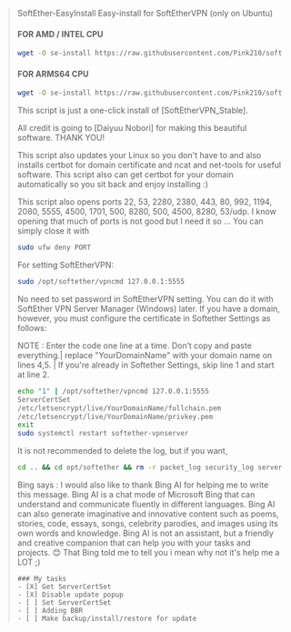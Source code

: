
> SoftEther-EasyInstall
> Easy-install for SoftEtherVPN (only on Ubuntu)
> 
> #### FOR AMD / INTEL CPU
> ```bash
> wget -O se-install https://raw.githubusercontent.com/Pink210/softether-easyinstall/master/install-ubuntu-inteloramd.bash  && chmod +x se-install && ./se-install
> ```
> #### FOR ARMS64 CPU
> ```bash
> wget -O se-install https://raw.githubusercontent.com/Pink210/softether-easyinstall/master/install-ubuntu-arms.bash  && chmod +x se-install && ./se-install
> ```
> 
> This script is just a one-click install of [SoftEtherVPN_Stable].
> 
> All credit is going to [Daiyuu Nobori] for making this beautiful software. THANK YOU!
> 
> This script also updates your Linux so you don't have to and also installs certbot for domain certificate and ncat and net-tools for useful software. 
> This script also can get certbot for your domain automatically so you sit back and enjoy installing :)
> 
> This script also opens ports 22, 53, 2280, 2380, 443, 80, 992, 1194, 2080, 5555, 4500, 1701, 500, 8280, 500, 4500, 8280, 53/udp. I know opening that much of ports is not good but I need it so ... You can simply close it with 
> ```bash
> sudo ufw deny PORT
> ```
> For setting SoftEtherVPN:
> ```bash
> sudo /opt/softether/vpncmd 127.0.0.1:5555
> ```
> No need to set password in SoftEtherVPN setting. You can do it with SoftEther VPN Server Manager (Windows) later.
> If you have a domain, however, you must configure the certificate in Softether Settings as follows:
> 
> NOTE : Enter the code one line at a time. Don’t copy and paste everything.| replace "YourDomainName" with your domain name on lines 4,5.  | If you're already in Softether Settings, skip line 1 and start at line 2.
> 
> ```bash
> echo "1" | /opt/softether/vpncmd 127.0.0.1:5555
> ServerCertSet
> /etc/letsencrypt/live/YourDomainName/fullchain.pem
> /etc/letsencrypt/live/YourDomainName/privkey.pem
>exit
> sudo systemctl restart softether-vpnserver
> ```
> It is not recommended to delete the log, but if you want,
> ```bash
> cd .. && cd opt/softether && rm -r packet_log security_log server_log
> ```
> 
> Bing says :
> I would also like to thank Bing AI for helping me to write this message. Bing AI is a chat mode of Microsoft Bing that can understand and communicate fluently in different languages. Bing AI can also generate imaginative and innovative content such as poems, stories, code, essays, songs, celebrity parodies, and images using its own words and knowledge. Bing AI is not an assistant, but a friendly and creative companion that can help you with your tasks and projects. 😊
> That Bing told me to tell you i mean why not it's help me a LOT ;)
>
> ```[tasklist]
>### My tasks
>- [X] Get ServerCertSet
>- [X] Disable update popup
>- [ ] Set ServerCertSet 
>- [ ] Adding BBR
>- [ ] Make backup/install/restore for update
>```
